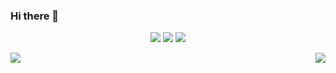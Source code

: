 ### Hi there 👋

<p align="center">
  <img src ="https://github-readme-stats.vercel.app/api?username=rookmeister&show_icons=true&count_private=true&theme=darcula&hide_border=true&hide=issues,contribs&bg_color=00000000">
  <img src ="https://github-readme-stats.vercel.app/api/top-langs/?username=rookmeister&layout=compact&hide_border=true&theme=darcula&bg_color=00000000&langs_count=6&hide=jupyter%20notebook,tex,css,php">
  <img src ="https://github-readme-streak-stats.herokuapp.com?user=rookmeister&theme=darcula&hide_border=true&background=FFFFFF00">
  <br>
<!--   <br>
  <a href="https://www.buymeacoffee.com/aveek.saha"> <img align="center" src="https://cdn.buymeacoffee.com/buttons/v2/default-orange.png" height="50" width="210" alt="aveek.saha" /></a> -->
</p>

<p align="center">
  <img align="left" src ="https://github-readme-stats.vercel.app/api/pin/?username=rookmeister&repo=ytdx">
  <img align="right" src ="https://github-readme-stats.vercel.app/api/pin/?username=rookmeister&repo=pixel-weather">
</p>


<!--
**RookMeister/rookmeister** is a ✨ _special_ ✨ repository because its `README.md` (this file) appears on your GitHub profile.

Here are some ideas to get you started:

- 🔭 I’m currently working on ...
- 🌱 I’m currently learning ...
- 👯 I’m looking to collaborate on ...
- 🤔 I’m looking for help with ...
- 💬 Ask me about ...
- 📫 How to reach me: ...
- 😄 Pronouns: ...
- ⚡ Fun fact: ...
-->
